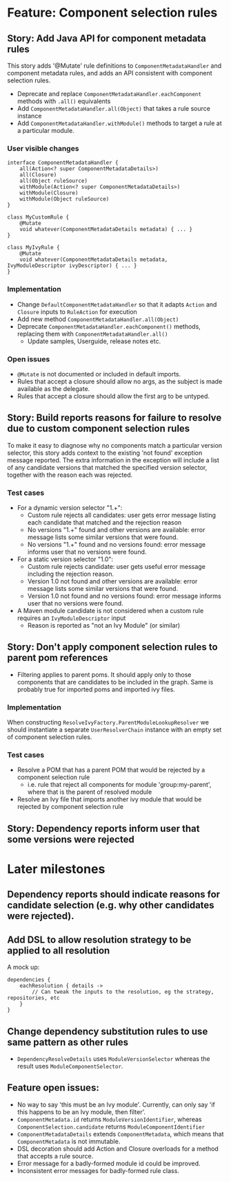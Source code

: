 
# Feature: Component selection rules

## Story: Add Java API for component metadata rules

This story adds '@Mutate' rule definitions to `ComponentMetadataHandler` and component metadata rules, and adds an API
consistent with component selection rules.

- Deprecate and replace `ComponentMetadataHandler.eachComponent` methods with `.all()` equivalents
- Add `ComponentMetadataHandler.all(Object)` that takes a rule source instance
- Add `ComponentMetadataHandler.withModule()` methods to target a rule at a particular module.

### User visible changes

    interface ComponentMetadataHandler {
        all(Action<? super ComponentMetadataDetails>)
        all(Closure)
        all(Object ruleSource)
        withModule(Action<? super ComponentMetadataDetails>)
        withModule(Closure)
        withModule(Object ruleSource)
    }

    class MyCustomRule {
        @Mutate
        void whatever(ComponentMetadataDetails metadata) { ... }
    }

    class MyIvyRule {
        @Mutate
        void whatever(ComponentMetadataDetails metadata, IvyModuleDescriptor ivyDescriptor) { ... }
    }

### Implementation

- Change `DefaultComponentMetadataHandler` so that it adapts `Action` and `Closure` inputs to `RuleAction` for execution
- Add new method `ComponentMetadataHandler.all(Object)`
- Deprecate `ComponentMetadataHandler.eachComponent()` methods, replacing them with `ComponentMetadataHandler.all()`
    - Update samples, Userguide, release notes etc.

### Open issues

- `@Mutate` is not documented or included in default imports.
- Rules that accept a closure should allow no args, as the subject is made available as the delegate.
- Rules that accept a closure should allow the first arg to be untyped.

## Story: Build reports reasons for failure to resolve due to custom component selection rules

To make it easy to diagnose why no components match a particular version selector, this story adds context to the existing
'not found' exception message reported. The extra information in the exception will include a list of any candidate versions
that matched the specified version selector, together with the reason each was rejected.

### Test cases

- For a dynamic version selector "1.+":
    - Custom rule rejects all candidates: user gets error message listing each candidate that matched and the rejection reason
    - No versions "1.+" found and other versions are available: error message lists some similar versions that were found.
    - No versions "1.+" found and no versions found: error message informs user that no versions were found.
- For a static version selector "1.0":
    - Custom rule rejects candidate: user gets useful error message including the rejection reason.
    - Version 1.0 not found and other versions are available: error message lists some similar versions that were found.
    - Version 1.0 not found and no versions found: error message informs user that no versions were found.
- A Maven module candidate is not considered when a custom rule requires an `IvyModuleDescriptor` input
    - Reason is reported as "not an Ivy Module" (or similar)

## Story: Don't apply component selection rules to parent pom references

- Filtering applies to parent poms. It should apply only to those components that are candidates to be included in the graph. 
  Same is probably true for imported poms and imported ivy files.
    
### Implementation

When constructing `ResolveIvyFactory.ParentModuleLookupResolver` we should instantiate a separate `UserResolverChain` instance with an
empty set of component selection rules.

### Test cases

- Resolve a POM that has a parent POM that would be rejected by a component selection rule 
   - i.e. rule that reject all components for module 'group:my-parent', where that is the parent of resolved module
- Resolve an Ivy file that imports another ivy module that would be rejected by component selection rule

## Story: Dependency reports inform user that some versions were rejected

# Later milestones

## Dependency reports should indicate reasons for candidate selection (e.g. why other candidates were rejected).

## Add DSL to allow resolution strategy to be applied to all resolution

A mock up:

    dependencies {
        eachResolution { details ->
            // Can tweak the inputs to the resolution, eg the strategy, repositories, etc
        }
    }

## Change dependency substitution rules to use same pattern as other rules

- `DependencyResolveDetails` uses `ModuleVersionSelector` whereas the result uses `ModuleComponentSelector`.

## Feature open issues:

- No way to say 'this must be an Ivy module'. Currently, can only say 'if this happens to be an Ivy module, then filter'.
- `ComponentMetadata.id` returns `ModuleVersionIdentifier`, whereas `ComponentSelection.candidate` returns `ModuleComponentIdentifier`
- `ComponentMetadataDetails` extends `ComponentMetadata`, which means that `ComponentMetadata` is not immutable.
- DSL decoration should add Action and Closure overloads for a method that accepts a rule source.
- Error message for a badly-formed module id could be improved.
- Inconsistent error messages for badly-formed rule class.
